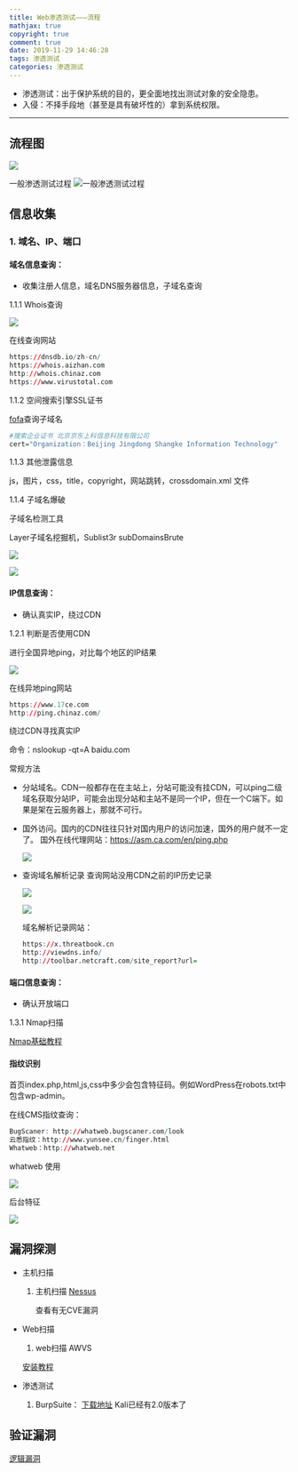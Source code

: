 ```yaml
---
title: Web渗透测试———流程
mathjax: true
copyright: true
comment: true
date: 2019-11-29 14:46:28
tags: 渗透测试
categories: 渗透测试
---
```

- 渗透测试：出于保护系统的目的，更全面地找出测试对象的安全隐患。
- 入侵：不择手段地（甚至是具有破坏性的）拿到系统权限。


<!-- more -->


---

## 流程图

![](https://raw.githubusercontent.com/alpha302/cloudimg/master/X%25D%24A%5DOQ4%409RD0.png)

一般渗透测试过程 ![一般渗透测试过程](https://raw.githubusercontent.com/alpha302/cloudimg/master/v2-1efe3d139106d8755d376136120fbbb4_r.jpg)


##  信息收集
### 1. 域名、IP、端口
 #### 域名信息查询：
- 收集注册人信息，域名DNS服务器信息，子域名查询

1.1.1 Whois查询

![](https://raw.githubusercontent.com/alpha302/cloudimg/master/X5M93TG2IOGPZB%2581H6%7B8Q3.png)


在线查询网站
```r
https://dnsdb.io/zh-cn/
https://whois.aizhan.com
http://whois.chinaz.com
https://www.virustotal.com
```
1.1.2 空间搜索引擎SSL证书

[fofa](https://fofa.so)查询子域名
```R
#搜索企业证书 北京京东上科信息科技有限公司
cert="Organization：Beijing Jingdong Shangke Information Technology"
```
1.1.3 其他泄露信息

js，图片，css，title，copyright，网站跳转，crossdomain.xml 文件

1.1.4 子域名爆破 

子域名检测工具

Layer子域名挖掘机，Sublist3r subDomainsBrute

![](https://raw.githubusercontent.com/alpha302/cloudimg/master/2019-11-30%2021-33-21%20%E7%9A%84%E5%B1%8F%E5%B9%95%E6%88%AA%E5%9B%BE.png)

![](https://raw.githubusercontent.com/alpha302/cloudimg/master/2019-11-30%2021-56-50%20%E7%9A%84%E5%B1%8F%E5%B9%95%E6%88%AA%E5%9B%BE.png)


#### IP信息查询： 
- 确认真实IP，绕过CDN

1.2.1 判断是否使用CDN

进行全国异地ping，对比每个地区的IP结果

![](https://raw.githubusercontent.com/alpha302/cloudimg/master/IRATI6A1%24K.png)

在线异地ping网站
```R
https://www.17ce.com
http://ping.chinaz.com/
```
绕过CDN寻找真实IP

命令：nslookup -qt=A baidu.com 

常规方法
- 分站域名。CDN一般都存在在主站上，分站可能没有挂CDN，可以ping二级域名获取分站IP，可能会出现分站和主站不是同一个IP，但在一个C端下。如果是架在云服务器上，那就不可行。
- 国外访问。国内的CDN往往只针对国内用户的访问加速，国外的用户就不一定了。
  国外在线代理网站：https://asm.ca.com/en/ping.php
  
  ![](https://raw.githubusercontent.com/alpha302/cloudimg/master/%24ML%7DIZBQ9U%5BE.png)
- 查询域名解析记录 查询网站没用CDN之前的IP历史记录
   
  ![](https://raw.githubusercontent.com/alpha302/cloudimg/master/83%404KDP%5D%245FCV.png)

  ![](https://raw.githubusercontent.com/alpha302/cloudimg/master/_V%7DQ60BSLR6MOWUAROE.png)

  域名解析记录网站：
    ```R
    https://x.threatbook.cn
    http://viewdns.info/
    http://toolbar.netcraft.com/site_report?url=
    ```

####  端口信息查询：
- 确认开放端口

1.3.1 Nmap扫描

[Nmap基础教程](https://blog.csdn.net/qqchaozai/article/details/102521557)

#### 指纹识别

首页index.php,html,js,css中多少会包含特征码。例如WordPress在robots.txt中包含wp-admin。

在线CMS指纹查询：
``` r
BugScaner: http://whatweb.bugscaner.com/look
云悉指纹：http://www.yunsee.cn/finger.html
Whatweb：http://whatweb.net
```
whatweb 使用

![](https://raw.githubusercontent.com/alpha302/cloudimg/master/2019-11-30%2022-25-06%20%E7%9A%84%E5%B1%8F%E5%B9%95%E6%88%AA%E5%9B%BE.png)


后台特征

![](https://raw.githubusercontent.com/alpha302/cloudimg/master/1.png)


## 漏洞探测

- 主机扫描
  
  1. 主机扫描 [Nessus](https://www.52pojie.cn/thread-898541-1-1.html)
   
    
     查看有无CVE漏洞
    
    
- Web扫描
    1. web扫描 AWVS
    
     [安装教程](https://www.cnblogs.com/LyShark/p/11401811.html)   

- 渗透测试
    1. BurpSuite： [下载地址](http://ximcx.cn/post-110.html) Kali已经有2.0版本了

## 验证漏洞
[逻辑漏洞](https://blog.csdn.net/qqchaozai/article/details/102802018)